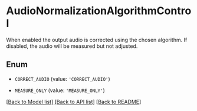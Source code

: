 # AudioNormalizationAlgorithmControl

When enabled the output audio is corrected using the chosen algorithm. If disabled, the audio will be measured but not adjusted.

## Enum

* `CORRECT_AUDIO` (value: `'CORRECT_AUDIO'`)

* `MEASURE_ONLY` (value: `'MEASURE_ONLY'`)

[[Back to Model list]](../README.md#documentation-for-models) [[Back to API list]](../README.md#documentation-for-api-endpoints) [[Back to README]](../README.md)


